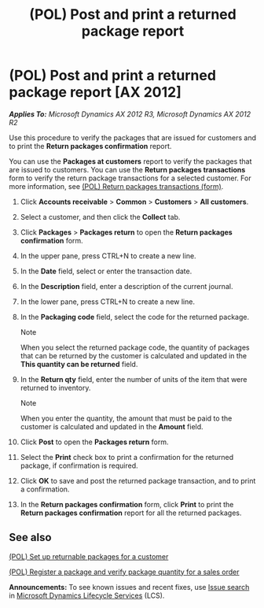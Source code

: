 ﻿---
title: (POL) Post and print a returned package report
TOCTitle: (POL) Post and print a returned package report
ms:assetid: 8bc3cd83-8cd7-4dd5-b4b1-7716e7d71a06
ms:mtpsurl: https://technet.microsoft.com/en-us/library/JJ923252(v=AX.60)
ms:contentKeyID: 52075334
ms.date: 04/18/2014
mtps_version: v=AX.60
f1_keywords:
- Poland
- returned package
---

# (POL) Post and print a returned package report [AX 2012]


_**Applies To:** Microsoft Dynamics AX 2012 R3, Microsoft Dynamics AX 2012 R2_

Use this procedure to verify the packages that are issued for customers and to print the **Return packages confirmation** report.

You can use the **Packages at customers** report to verify the packages that are issued to customers. You can use the **Return packages transactions** form to verify the return package transactions for a selected customer. For more information, see [(POL) Return packages transactions (form)](https://technet.microsoft.com/en-us/library/jj923259\(v=ax.60\)).

1.  Click **Accounts receivable** \> **Common** \> **Customers** \> **All customers**.

2.  Select a customer, and then click the **Collect** tab.

3.  Click **Packages** \> **Packages return** to open the **Return packages confirmation** form.

4.  In the upper pane, press CTRL+N to create a new line.

5.  In the **Date** field, select or enter the transaction date.

6.  In the **Description** field, enter a description of the current journal.

7.  In the lower pane, press CTRL+N to create a new line.

8.  In the **Packaging code** field, select the code for the returned package.
    

    > [!NOTE]
    > <P>When you select the returned package code, the quantity of packages that can be returned by the customer is calculated and updated in the <STRONG>This quantity can be returned</STRONG> field.</P>



9.  In the **Return qty** field, enter the number of units of the item that were returned to inventory.
    

    > [!NOTE]
    > <P>When you enter the quantity, the amount that must be paid to the customer is calculated and updated in the <STRONG>Amount</STRONG> field.</P>



10. Click **Post** to open the **Packages return** form.

11. Select the **Print** check box to print a confirmation for the returned package, if confirmation is required.

12. Click **OK** to save and post the returned package transaction, and to print a confirmation.

13. In the **Return packages confirmation** form, click **Print** to print the **Return packages confirmation** report for all the returned packages.

## See also

[(POL) Set up returnable packages for a customer](pol-set-up-returnable-packages-for-a-customer.md)

[(POL) Register a package and verify package quantity for a sales order](pol-register-a-package-and-verify-package-quantity-for-a-sales-order.md)

  
**Announcements:** To see known issues and recent fixes, use [Issue search](http://go.microsoft.com/fwlink/?linkid=389258) in [Microsoft Dynamics Lifecycle Services](http://go.microsoft.com/fwlink/?linkid=306505) (LCS).

